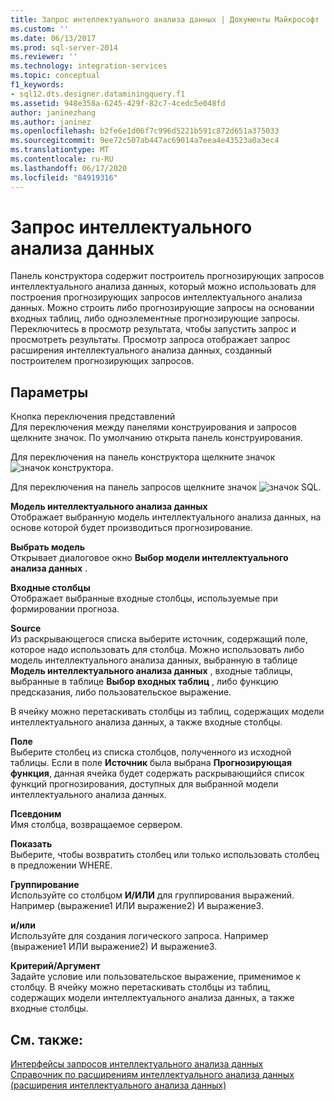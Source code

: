 ```yaml
---
title: Запрос интеллектуального анализа данных | Документы Майкрософт
ms.custom: ''
ms.date: 06/13/2017
ms.prod: sql-server-2014
ms.reviewer: ''
ms.technology: integration-services
ms.topic: conceptual
f1_keywords:
- sql12.dts.designer.dataminingquery.f1
ms.assetid: 948e358a-6245-429f-82c7-4cedc5e048fd
author: janinezhang
ms.author: janinez
ms.openlocfilehash: b2fe6e1d06f7c996d5221b591c872d651a375033
ms.sourcegitcommit: 9ee72c507ab447ac69014a7eea4e43523a0a3ec4
ms.translationtype: MT
ms.contentlocale: ru-RU
ms.lasthandoff: 06/17/2020
ms.locfileid: "84919316"
---
```

# <a name="data-mining-query"></a>Запрос интеллектуального анализа данных
  Панель конструктора содержит построитель прогнозирующих запросов интеллектуального анализа данных, который можно использовать для построения прогнозирующих запросов интеллектуального анализа данных. Можно строить либо прогнозирующие запросы на основании входных таблиц, либо одноэлементные прогнозирующие запросы. Переключитесь в просмотр результата, чтобы запустить запрос и просмотреть результаты. Просмотр запроса отображает запрос расширения интеллектуального анализа данных, созданный построителем прогнозирующих запросов.  
  
## <a name="options"></a>Параметры  
 Кнопка переключения представлений  
 Для переключения между панелями конструирования и запросов щелкните значок. По умолчанию открыта панель конструирования.  
  
 Для переключения на панель конструктора щелкните значок ![значок конструктора](../media/ssis-designicon.gif "Значок конструктора").  
  
 Для переключения на панель запросов щелкните значок ![значок SQL](../media/ssis-queryicon.gif "Значок SQL").  
  
 **Модель интеллектуального анализа данных**  
 Отображает выбранную модель интеллектуального анализа данных, на основе которой будет производиться прогнозирование.  
  
 **Выбрать модель**  
 Открывает диалоговое окно **Выбор модели интеллектуального анализа данных** .  
  
 **Входные столбцы**  
 Отображает выбранные входные столбцы, используемые при формировании прогноза.  
  
 **Source**  
 Из раскрывающегося списка выберите источник, содержащий поле, которое надо использовать для столбца. Можно использовать либо модель интеллектуального анализа данных, выбранную в таблице **Модель интеллектуального анализа данных** , входные таблицы, выбранные в таблице **Выбор входных таблиц** , либо функцию предсказания, либо пользовательское выражение.  
  
 В ячейку можно перетаскивать столбцы из таблиц, содержащих модели интеллектуального анализа данных, а также входные столбцы.  
  
 **Поле**  
 Выберите столбец из списка столбцов, полученного из исходной таблицы. Если в поле **Источник** была выбрана **Прогнозирующая функция**, данная ячейка будет содержать раскрывающийся список функций прогнозирования, доступных для выбранной модели интеллектуального анализа данных.  
  
 **Псевдоним**  
 Имя столбца, возвращаемое сервером.  
  
 **Показать**  
 Выберите, чтобы возвратить столбец или только использовать столбец в предложении WHERE.  
  
 **Группирование**  
 Используйте со столбцом **И/ИЛИ** для группирования выражений. Например (выражение1 ИЛИ выражение2) И выражение3.  
  
 **и/или**  
 Используйте для создания логического запроса. Например (выражение1 ИЛИ выражение2) И выражение3.  
  
 **Критерий/Аргумент**  
 Задайте условие или пользовательское выражение, применимое к столбцу. В ячейку можно перетаскивать столбцы из таблиц, содержащих модели интеллектуального анализа данных, а также входные столбцы.  
  
## <a name="see-also"></a>См. также:  
 [Интерфейсы запросов интеллектуального анализа данных](https://docs.microsoft.com/analysis-services/data-mining/data-mining-query-tools)   
 [Справочник по расширениям интеллектуального анализа данных (расширения интеллектуального анализа данных)](/sql/dmx/data-mining-extensions-dmx-statements)  
  
  
